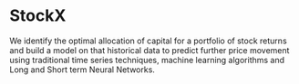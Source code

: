 # StockX
We identify the optimal allocation of capital for a portfolio of stock returns and build a model on that historical data to predict further price movement using traditional time series techniques, machine learning algorithms and Long and Short term Neural Networks.
